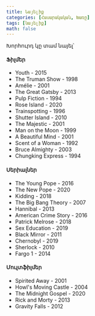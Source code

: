 ```yaml
---
title: Նայելիք
categories: [Հասարակական, Խառը]
tags: [նայելիք]
math: false
---
```


Խորհուրդ կը տամ նայել՝

#### **Ֆիլմեր**

- Youth - 2015
- The Truman Show - 1998
- Amélie - 2001
- The Great Gatsby - 2013
- Pulp Fiction - 1994
- Rose Island - 2020
- Trainspotting - 1996
- Shutter Island - 2010
- The Majestic - 2001
- Man on the Moon - 1999
- A Beautiful Mind - 2001
- Scent of a Woman - 1992
- Bruce Almighty - 2003
- Chungking Express - 1994

#### **Սերիալներ**

- The Young Pope - 2016
- The New Pope - 2020
- Kidding - 2018
- The Big Bang Theory - 2007
- Hannibal - 2013
- American Crime Story - 2016
- Patrick Melrose - 2018
- Sex Education - 2019
- Black Mirror - 2011
- Chernobyl - 2019
- Sherlock - 2010
- Fargo 1 - 2014

#### **Մուլտֆիլմեր**

- Spirited Away - 2001
- Howl's Moving Castle - 2004
- The Midnight Gospel - 2020
- Rick and Morty - 2013
- Gravity Falls - 2012
